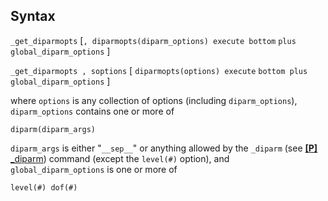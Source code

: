 ## Syntax

`_get_diparmopts` \[`, diparmopts(diparm_options) execute bottom`
`plus global_diparm_options` \]

`_get_diparmopts , soptions` \[ `diparmopts(options) execute`
`bottom plus global_diparm_options` \]

where `options` is any collection of options (including
`diparm_options`), `diparm_options` contains one or more of

`diparm(diparm_args)`

`diparm_args` is either "`__sep__`" or anything allowed by the `_diparm`
(see
[<strong>[P]</strong> _diparm](http://www.stata.com/help.cgi?_diparm))
command (except the `level(#)` option), and `global_diparm_options` is
one or more of

`level(#) dof(#)`
